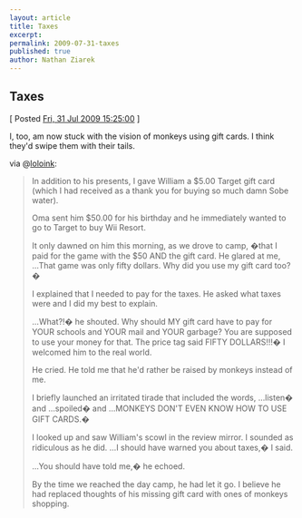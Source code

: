 ```yaml
---
layout: article
title: Taxes
excerpt: 
permalink: 2009-07-31-taxes
published: true
author: Nathan Ziarek
---
```


## Taxes  
\[ Posted [Fri, 31 Jul 2009 15:25:00][0] \]

I, too, am now stuck with the vision of monkeys using gift cards. I think they'd swipe them with their tails.

via @[loloink][1]:

> 
> 
> In addition to his presents, I gave William a $5.00 Target gift card (which I had received as a thank you for buying so much damn Sobe water).
> 
> Oma sent him $50.00 for his birthday and he immediately wanted to go to Target to buy Wii Resort.
> 
> It only dawned on him this morning, as we drove to camp, �that I paid for the game with the $50 AND the gift card. He glared at me, ...That game was only fifty dollars. Why did you use my gift card too?�
> 
> I explained that I needed to pay for the taxes. He asked what taxes were and I did my best to explain.
> 
> ...What?!� he shouted. Why should MY gift card have to pay for YOUR schools and YOUR mail and YOUR garbage? You are supposed to use your money for that. The price tag said FIFTY DOLLARS!!!� I welcomed him to the real world.
> 
> He cried. He told me that he'd rather be raised by monkeys instead of me.
> 
> I briefly launched an irritated tirade that included the words, ...listen� and ...spoiled� and ...MONKEYS DON'T EVEN KNOW HOW TO USE GIFT CARDS.�
> 
> I looked up and saw William's scowl in the review mirror. I sounded as ridiculous as he did. ...I should have warned you about taxes,� I said.
> 
> ...You should have told me,� he echoed.
> 
> By the time we reached the day camp, he had let it go. I believe he had replaced thoughts of his missing gift card with ones of monkeys shopping.
> 



[0]: http://nathanziarek.tumblr.com/post/153157170
[1]: http://loloink.tumblr.com/post/151758019/taxes